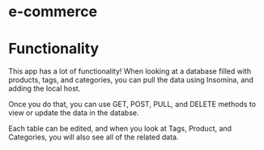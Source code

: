# e-commerce
# Functionality

This app has a lot of functionality! When looking at a database filled with products, tags, and categories, you can pull the data using Insomina, and adding the local host. 

Once you do that, you can use GET, POST, PULL, and DELETE methods to view or update the data in the databse. 

Each table can be edited, and when you look at Tags, Product, and Categories, you will also see all of the related data. 
